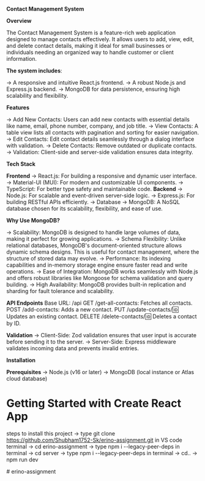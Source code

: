 **Contact Management System**

  **Overview**
  
  The Contact Management System is a feature-rich web application designed to manage contacts effectively. It allows users to add, view, edit, and delete contact details, making it ideal for small businesses or individuals needing an organized way to handle customer or client information.

**The system includes**:

  -> A responsive and intuitive React.js frontend.
  -> A robust Node.js and Express.js backend.
  -> MongoDB for data persistence, ensuring high scalability and flexibility.

**Features**

  -> Add New Contacts: Users can add new contacts with essential details like name, email, phone number, company, and job title.
  -> View Contacts: A table view lists all contacts with pagination and sorting for easier navigation.
  -> Edit Contacts: Edit contact details seamlessly through a dialog interface with validation.
  -> Delete Contacts: Remove outdated or duplicate contacts.
  -> Validation: Client-side and server-side validation ensures data integrity.

**Tech Stack**

  **Frontend**
    -> React.js: For building a responsive and dynamic user interface.
    -> Material-UI (MUI): For modern and customizable UI components.
    -> TypeScript: For better type safety and maintainable code.
  **Backend**
    -> Node.js: For scalable and event-driven server-side logic.
    -> Express.js: For building RESTful APIs efficiently.
    -> Database
    -> MongoDB: A NoSQL database chosen for its scalability, flexibility, and ease of use.

**Why Use MongoDB?**

  -> Scalability: MongoDB is designed to handle large volumes of data, making it perfect for growing applications.
  -> Schema Flexibility: Unlike relational databases, MongoDB's document-oriented structure allows dynamic schema designs. This is useful for contact management, where the structure of stored data may evolve.
  -> Performance: Its indexing capabilities and in-memory storage engine ensure faster read and write operations.
  -> Ease of Integration: MongoDB works seamlessly with Node.js and offers robust libraries like Mongoose for schema validation and query building.
  -> High Availability: MongoDB provides built-in replication and sharding for fault tolerance and scalability.

**API Endpoints**
  Base URL: /api
  GET /get-all-contacts: Fetches all contacts.
  POST /add-contacts: Adds a new contact.
  PUT /update-contacts/:id: Updates an existing contact.
  DELETE /delete-contacts/:id: Deletes a contact by ID.

**Validation**
  -> Client-Side: Zod validation ensures that user input is accurate before sending it to the server.
  -> Server-Side: Express middleware validates incoming data and prevents invalid entries.

**Installation**

  **Prerequisites**
    -> Node.js (v16 or later)
    -> MongoDB (local instance or Atlas cloud database)
    
# Getting Started with Create React App

steps to install this project
-> type git clone https://github.com/Shubham1752-Sk/erino-assignment.git in VS code terminal
-> cd erino-assignment
-> type npm i --legacy-peer-deps in terminal
-> cd server
-> type npm i --legacy-peer-deps in terminal
-> cd..
-> npm run dev

#   e r i n o - a s s i g n m e n t 
 
 
